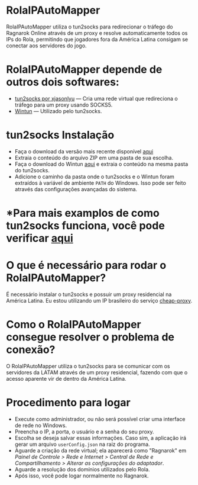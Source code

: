 # RolaIPAutoMapper

RolaIPAutoMapper utiliza o tun2socks para redirecionar o tráfego do Ragnarok Online através de um proxy e resolve automaticamente todos os IPs do Rola, permitindo que jogadores fora da América Latina consigam se conectar aos servidores do jogo.

# RolaIPAutoMapper depende de outros dois softwares:

- [tun2socks por xjasonlyu](https://github.com/xjasonlyu/tun2socks) — Cria uma rede virtual que redireciona o tráfego para um proxy usando SOCKS5.  
- [Wintun](https://www.wintun.net/) — Utilizado pelo tun2socks.

# tun2socks Instalação
- Faça o download da versão mais recente disponível [aqui](https://github.com/xjasonlyu/tun2socks/releases)
- Extraia o conteúdo do arquivo ZIP em uma pasta de sua escolha.
- Faça o download do Wintun [aqui](https://www.wintun.net/builds/wintun-0.14.1.zip) e extraia o conteúdo na mesma pasta do tun2socks.
- Adicione o caminho da pasta onde o tun2socks e o Wintun foram extraídos à variável de ambiente `PATH` do Windows. Isso pode ser feito através das configurações avançadas do sistema.

# *Para mais examplos de como tun2socks funciona, você pode verificar [aqui](https://github.com/xjasonlyu/tun2socks/wiki/Examples)

# O que é necessário para rodar o RolaIPAutoMapper?

É necessário instalar o tun2socks e possuir um proxy residencial na América Latina. Eu estou utilizando um IP brasileiro do serviço [cheap-proxy](https://www.proxy-cheap.com/services/static-residential-proxies).

# Como o RolaIPAutoMapper consegue resolver o problema de conexão?

O RolaIPAutoMapper utiliza o tun2socks para se comunicar com os servidores da LATAM através de um proxy residencial, fazendo com que o acesso aparente vir de dentro da América Latina.

# Procedimento para logar

- Execute como administrador, ou não será possível criar uma interface de rede no Windows.
- Preencha o IP, a porta, o usuário e a senha do seu proxy.
- Escolha se deseja salvar essas informações. Caso sim, a aplicação irá gerar um arquivo `userConfig.json` na raiz do programa.
- Aguarde a criação da rede virtual; ela aparecerá como "Ragnarok" em *Painel de Controle > Rede e Internet > Central de Rede e Compartilhamento > Alterar as configurações do adaptador*.
- Aguarde a resolução dos domínios utilizados pelo Rola.
- Após isso, você pode logar normalmente no Ragnarok.